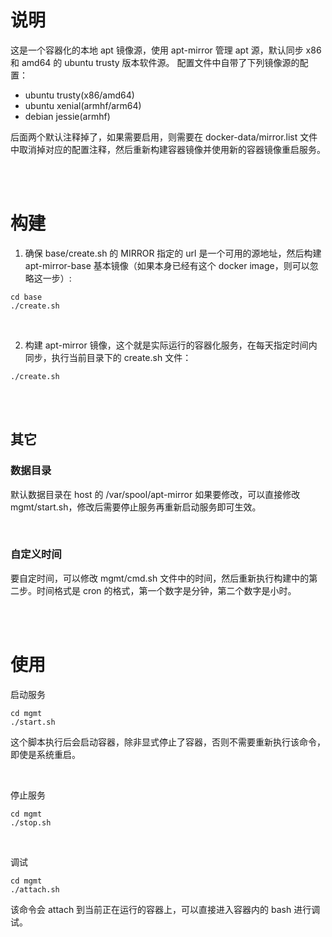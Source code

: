 # 说明

这是一个容器化的本地 apt 镜像源，使用 apt-mirror 管理 apt 源，默认同步 x86 和 amd64 的 ubuntu trusty 版本软件源。
配置文件中自带了下列镜像源的配置：
- ubuntu trusty(x86/amd64)
- ubuntu xenial(armhf/arm64)
- debian jessie(armhf)

后面两个默认注释掉了，如果需要启用，则需要在 docker-data/mirror.list 文件中取消掉对应的配置注释，然后重新构建容器镜像并使用新的容器镜像重启服务。


<br>
<br>

# 构建
1. 确保 base/create.sh 的 MIRROR 指定的 url 是一个可用的源地址，然后构建 apt-mirror-base 基本镜像（如果本身已经有这个 docker image，则可以忽略这一步）:

```
cd base
./create.sh
```

<br>

2. 构建 apt-mirror 镜像，这个就是实际运行的容器化服务，在每天指定时间内同步，执行当前目录下的 create.sh 文件：
```
./create.sh
```

<br>
<br>

## 其它
### 数据目录
默认数据目录在 host 的 /var/spool/apt-mirror 如果要修改，可以直接修改 mgmt/start.sh，修改后需要停止服务再重新启动服务即可生效。

<br>

### 自定义时间
要自定时间，可以修改 mgmt/cmd.sh 文件中的时间，然后重新执行构建中的第二步。时间格式是 cron 的格式，第一个数字是分钟，第二个数字是小时。


<br>
<br>

# 使用
启动服务
```
cd mgmt
./start.sh
```
这个脚本执行后会启动容器，除非显式停止了容器，否则不需要重新执行该命令，即使是系统重启。

<br>

停止服务
```
cd mgmt
./stop.sh
```

<br>

调试
```
cd mgmt
./attach.sh
```
该命令会 attach 到当前正在运行的容器上，可以直接进入容器内的 bash 进行调试。
